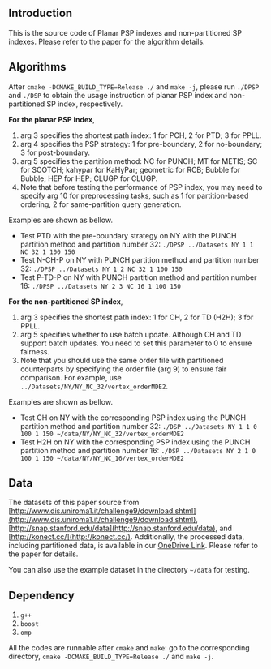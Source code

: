 ## Introduction
This is the source code of Planar PSP indexes and non-partitioned SP indexes. Please refer to the paper for the algorithm details.

## Algorithms
After `cmake -DCMAKE_BUILD_TYPE=Release ./` and `make -j`, please run `./DPSP` and `./DSP` to obtain the usage instruction of planar PSP index and non-partitioned SP index, respectively.

**For the planar PSP index**,

1. arg 3 specifies the shortest path index: 1 for PCH, 2 for PTD; 3 for PPLL.
1. arg 4 specifies the PSP strategy: 1 for pre-boundary, 2 for no-boundary; 3 for post-boundary.
1. arg 5 specifies the partition method: NC for PUNCH; MT for METIS; SC for SCOTCH; kahypar for KaHyPar; geometric for RCB; Bubble for Bubble; HEP for HEP; CLUGP for CLUGP.
2. Note that before testing the performance of PSP index, you may need to specify arg 10 for preprocessing tasks, such as 1 for partition-based ordering, 2 for same-partition query generation.


Examples are shown as bellow.

* Test PTD with the pre-boundary strategy on NY with the PUNCH partition method and partition number 32:
`./DPSP ../Datasets NY 1 1 NC 32 1 100 150`
* Test N-CH-P on NY with PUNCH partition method and partition number 32:
`./DPSP ../Datasets NY 1 2 NC 32 1 100 150`
* Test P-TD-P on NY with PUNCH partition method and partition number 16:
`./DPSP ../Datasets NY 2 3 NC 16 1 100 150`

**For the non-partitioned SP index**,

1. arg 3 specifies the shortest path index: 1 for CH, 2 for TD (H2H); 3 for PPLL.
1. arg 5 specifies whether to use batch update. Although CH and TD support batch updates. You need to set this parameter to 0 to ensure fairness.
2. Note that you should use the same order file with partitioned counterparts by specifying the order file (arg 9) to ensure fair comparison. For example, use `../Datasets/NY/NY_NC_32/vertex_orderMDE2`.

Examples are shown as bellow.

* Test CH on NY with the corresponding PSP index using the PUNCH partition method and partition number 32:
`./DSP ../Datasets NY 1 1 0 100 1 150 ~/data/NY/NY_NC_32/vertex_orderMDE2`
* Test H2H on NY with the corresponding PSP index using the PUNCH partition method and partition number 16:
`./DSP ../Datasets NY 2 1 0 100 1 150 ~/data/NY/NY_NC_16/vertex_orderMDE2`


## Data
The datasets of this paper source from [http://www.dis.uniroma1.it/challenge9/download.shtml](http://www.dis.uniroma1.it/challenge9/download.shtml), [http://snap.stanford.edu/data](http://snap.stanford.edu/data), and [http://konect.cc/](http://konect.cc/). 
Additionally, the processed data, including partitioned data, is available in our [OneDrive Link](https://hkustgz-my.sharepoint.com/:f:/g/personal/xzhouby_connect_hkust-gz_edu_cn/EkEOQqUbSMZKioVFPdUvJisBSvhvzn0dR-ubJtpt7pmX5A?e=UWolbO). Please refer to the paper for details.

You can also use the example dataset in the directory `~/data` for testing.


## Dependency

1. `g++` 
2. `boost`
3. `omp`

All the codes are runnable after `cmake` and `make`: go to the corresponding directory, `cmake -DCMAKE_BUILD_TYPE=Release ./` and `make -j`.
